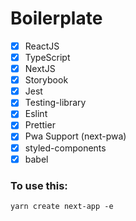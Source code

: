 # Boilerplate
- [x] ReactJS
- [x] TypeScript
- [x] NextJS
- [x] Storybook
- [x] Jest
- [x] Testing-library
- [x] Eslint
- [x] Prettier
- [x] Pwa Support (next-pwa)
- [x] styled-components
- [x] babel

### To use this:
```
yarn create next-app -e
```
